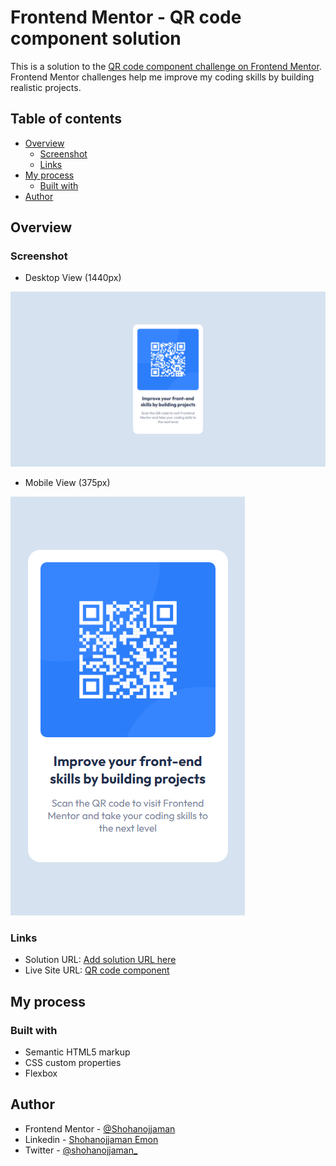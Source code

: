 # Frontend Mentor - QR code component solution

This is a solution to the [QR code component challenge on Frontend Mentor](https://www.frontendmentor.io/challenges/qr-code-component-iux_sIO_H). Frontend Mentor challenges help me improve my coding skills by building realistic projects. 

## Table of contents

- [Overview](#overview)
  - [Screenshot](#screenshot)
  - [Links](#links)
- [My process](#my-process)
  - [Built with](#built-with)
- [Author](#author)


## Overview

### Screenshot

- Desktop View (1440px)

![](./images/desktop-device(1440px).png)
- Mobile View (375px)

![](./images/mobile-device(375px).png)

### Links

- Solution URL: [Add solution URL here](https://your-solution-url.com)
- Live Site URL: [QR code component](https://shohanojjaman.github.io/QRCodeComponent/)

## My process

### Built with

- Semantic HTML5 markup
- CSS custom properties
- Flexbox


## Author

- Frontend Mentor - [@Shohanojjaman](https://www.frontendmentor.io/profile/Shohanojjaman)
- Linkedin - [Shohanojjaman Emon](https://www.linkedin.com/in/shohanojjamanemon/)
- Twitter - [@shohanojjaman_](https://twitter.com/shohanojjaman_)
